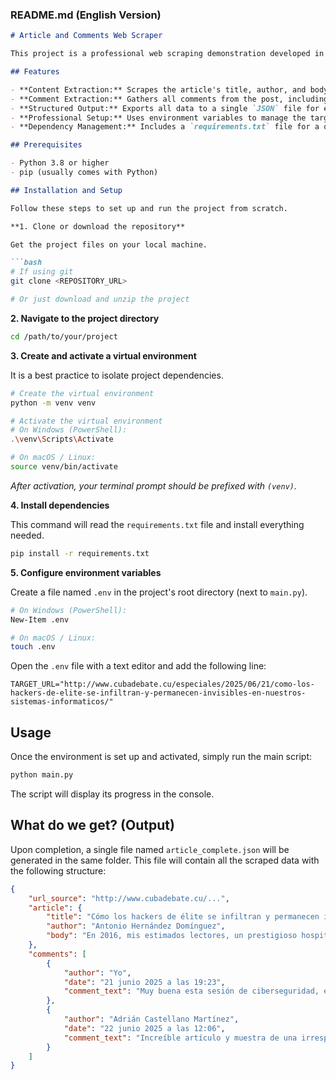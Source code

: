 ### **README.md (English Version)**

```markdown
# Article and Comments Web Scraper

This project is a professional web scraping demonstration developed in Python. The script is designed to extract the full content of a news article (title, author, and body) along with all its comments, and consolidate all the information into a single, well-structured JSON file.

## Features

- **Content Extraction:** Scrapes the article's title, author, and body.
- **Comment Extraction:** Gathers all comments from the post, including the commenter's name, date, and text.
- **Structured Output:** Exports all data to a single `JSON` file for easy consumption by other applications.
- **Professional Setup:** Uses environment variables to manage the target URL, separating configuration from code.
- **Dependency Management:** Includes a `requirements.txt` file for a quick and easy environment setup.

## Prerequisites

- Python 3.8 or higher
- pip (usually comes with Python)

## Installation and Setup

Follow these steps to set up and run the project from scratch.

**1. Clone or download the repository**

Get the project files on your local machine.

```bash
# If using git
git clone <REPOSITORY_URL>

# Or just download and unzip the project
```

**2. Navigate to the project directory**

```bash
cd /path/to/your/project
```

**3. Create and activate a virtual environment**

It is a best practice to isolate project dependencies.

```bash
# Create the virtual environment
python -m venv venv

# Activate the virtual environment
# On Windows (PowerShell):
.\venv\Scripts\Activate

# On macOS / Linux:
source venv/bin/activate
```
*After activation, your terminal prompt should be prefixed with `(venv)`.*

**4. Install dependencies**

This command will read the `requirements.txt` file and install everything needed.

```bash
pip install -r requirements.txt
```

**5. Configure environment variables**

Create a file named `.env` in the project's root directory (next to `main.py`).

```bash
# On Windows (PowerShell):
New-Item .env

# On macOS / Linux:
touch .env
```

Open the `.env` file with a text editor and add the following line:

```
TARGET_URL="http://www.cubadebate.cu/especiales/2025/06/21/como-los-hackers-de-elite-se-infiltran-y-permanecen-invisibles-en-nuestros-sistemas-informaticos/"
```

## Usage

Once the environment is set up and activated, simply run the main script:

```bash
python main.py
```

The script will display its progress in the console.

## What do we get? (Output)

Upon completion, a single file named `article_complete.json` will be generated in the same folder. This file will contain all the scraped data with the following structure:

```json
{
    "url_source": "http://www.cubadebate.cu/...",
    "article": {
        "title": "Cómo los hackers de élite se infiltran y permanecen invisibles en nuestros sistemas informáticos",
        "author": "Antonio Hernández Domínguez",
        "body": "En 2016, mis estimados lectores, un prestigioso hospital universitario en Alemania descubrió algo alarmante..."
    },
    "comments": [
        {
            "author": "Yo",
            "date": "21 junio 2025 a las 19:23",
            "comment_text": "Muy buena esta sesión de ciberseguridad, enseña al lector sobre temas que desconoce..."
        },
        {
            "author": "Adrián Castellano Martínez",
            "date": "22 junio 2025 a las 12:06",
            "comment_text": "Increíble artículo y muestra de una irresponsable e injustificada ingenuidad..."
        }
    ]
}
```
```